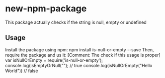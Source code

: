 # new-npm-package
This package actually checks if the string is null, empty or undefined
## Usage
Install the package using npm:
npm install is-null-or-empty --save
Then, require the package and us it:
[Comment: The check if this usage is proper]
var isNullOrEmpty = require('is-null-or-empty');
console.log(isEmptyOrNull(""); // true
console.log(isNullOrEmpty("Hello World")) // false